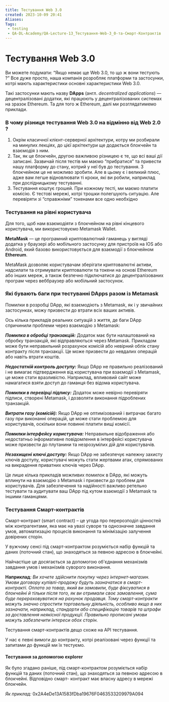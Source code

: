 ```yaml
---
title: Тестування Web 3.0 
created: 2023-10-09 20:41
Aliases:
Tags: 
 - testing
 - QA-DL-Academy/QA-Lecture-13_Тестування-Web-3_0-та-Смарт-Контрактів
---
```

# Тестування Web 3.0 

Ви можете подумати: “Якщо немає ще Web 3.0, то що ж вони тестують ?” Все дуже просто, наша компанія розробляє платформи та застосунки, котрі мають характеристики основні характеристики Web 3.0. 

Такі застосунки мають назву **DApps** (англ. _decentralized applications_) — децентралізовані додатки, які працюють у децентралізованих системах на зразок Ethereum. Та для того ж Ethereum, далі ми розглядатимемо приклади.  

### В чому різниця тестування Web 3.0 на відмінно від Web 2.0 ? 

1. Окрім класичної клієнт-серверної архітектури, котру ми розбирали на минулих лекціях, до цієї архітектури ще додається блокчейн та взаємодія з ним. 
2. Так, як це блокчейн, другою важливою різницею є те, що всі ваші дії записані. Зазвичай після тестів ми маємо “прибратися” та привести нашу платформу до стану, котрий у неї був до тестування. З блокчейном це не можливо зробити. Але в цьому є і великий плюс, адже вам легше відновлювати ті кроки, які ви робили, наприклад при дослідницькому тестуванні. 
3. Тестування коштує грошей. При кожному тесті, ми маємо платити комісію. Є тестові мережі, котрі трошки полегшують ситуацію. Але перевіряти зі “справжніми” токенами все одно необхідно 
### Тестування на рівні користувача

Для того, щоб нам взаємодіяти з блокчейном на рівні кінцевого користувача, ми використовуємо Metamask Wallet. 

**MetaMask** — це програмний криптовалютний гаманець у вигляді додатка у браузері або мобільного застосунку  для пристроїв на IOS або Android, який базово використовується для взаємодії з блокчейном **Ethereum**.

MetaMask дозволяє користувачам зберігати криптовалютні активи, надсилати та отримувати криптовалюти та токени на основі Ethereum або інших мереж, а також безпечно підключатися до децентралізованих програм через веббраузер або мобільний застосунок.

### Які бувають баги при тестуванні DApps разом із Metamask

Помилки в розробці DApp, які взаємодіють з Metamask, як і у звичайних застосунках, можу призвести до втрати всіх ваших активів. 

Ось кілька прикладів реальних ситуацій з життя, де баги DApp спричинили проблеми через взаємодію з Metamask:

**_Помилка в обробці транзакцій:_** Додаток має бути налаштований на обробку транзакцій, які відправляються через Metamask. Прикладом може бути неправильний розрахунок комісій або невірний облік стану контракту після транзакції. Це може призвести до невдалих операцій або навіть втрати коштів.

**_Недостатній контроль доступу:_** Якщо DApp не правильно реалізований і не вимагає підтвердження від користувача при взаємодії з Metamask, це може стати вразливістю. Наприклад, впливовий сайт може намагатися взяти доступ до гаманця без відома користувача.

**_Помилки в перевірці підпису:_** Додаток може невірно перевіряти підписи, створені Metamask, і дозволяти виконання підроблених транзакцій.

**_Витрати газу (комісій):_** Якщо DApp не оптимізований і витрачає багато газу при виконанні операцій, це може стати проблемою для користувачів, оскільки вони повинні платити вищі комісії.

**_Помилки інтерфейсу користувача:_** Неправильне відображення або недостатньо інформативне повідомлення в інтерфейсі користувача може призвести до плутанини та незрозумілих дій для користувачів.

**_Незахищені ключі доступу:_** Якщо DApp не забезпечує належну захисту ключів доступу, користувачі можуть стати жертвами атак, спрямованих на викрадення приватних ключів через DApp.

Це лише кілька прикладів можливих помилок в DApp, які можуть вплинути на взаємодію з Metamask і призвести до проблем для користувачів. Для забезпечення та надійності важливо ретельно тестувати та аудитувати ваш DApp під кутом взаємодії з Metamask та іншими гаманцями.


### Тестування Смарт-контрактів 

Смарт-контракт (smart contract) – це угода про перерозподіл цінностей між контрагентами, яка має на увазі суворе та однозначне завдання умов, автоматизацію процесів виконання та мінімізацію залучення довірених сторін.

У вужчому сенсі під смарт-контрактом розуміється набір функцій та даних (поточний стан), що знаходяться за певною адресою в блокчейні.

Найчастіше це досягається за допомогою об'єднання механізмів завдання умов і механізмів суворого виконання. 

**Наприклад**: _Ви хочете здійснити покупку через інтернет-магазин. Умови договору купівлі-продажу будуть зазначатися в смарт-контракті. Оплата за товар, який ви замовили, буде фіксуватися в блокчейні й тільки після того, як ви отримали своє замовлення, сума буде перераховуватися на рахунок продавця. Тому смарт-контракти можуть значно спростити торговельну діяльність, особливо якщо в них зазначати, наприклад, стандарти або специфікацію товарів та штрафи за доставлення неякісної продукції. Правильно прописані умови можуть забезпечити інтереси обох сторін._

Тестування смарт-контрактів дещо схоже на API тестування. 

У нас є певні вимоги до контракту, котрі реалізовані через функції  та запитами до функцій ми їх тестуємо. 

#### **Тестування за допомогою explorer**	

Як було згадано раніше, під смарт-контрактом розуміється набір функцій та даних (поточний стан), що знаходяться за певною адресою в блокчейні. Відповідно смарт- контракт має власну адресу в мережі блокчейн.

_Як приклад:_ 0x2А4eDe13A1583fDba19676F0463533209979А094
